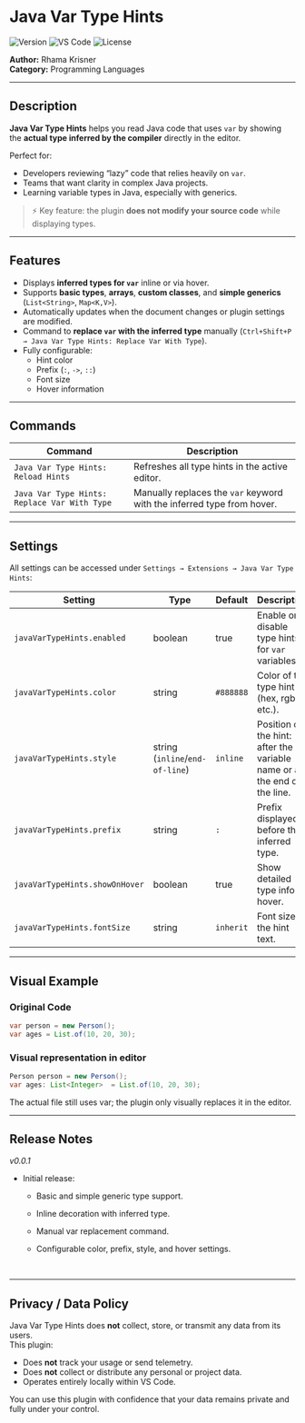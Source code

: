 # Java Var Type Hints

![Version](https://img.shields.io/badge/version-0.0.1-blue)
![VS Code](https://img.shields.io/badge/VS%20Code-%5E1.98.0-blue)
![License](https://img.shields.io/badge/license-MIT-green)

**Author:** Rhama Krisner  
**Category:** Programming Languages  

---

## Description

**Java Var Type Hints** helps you read Java code that uses `var` by showing the **actual type inferred by the compiler** directly in the editor.

Perfect for:  
- Developers reviewing “lazy” code that relies heavily on `var`.  
- Teams that want clarity in complex Java projects.  
- Learning variable types in Java, especially with generics.

> ⚡ Key feature: the plugin **does not modify your source code** while displaying types.

---

## Features

- Displays **inferred types for `var`** inline or via hover.  
- Supports **basic types**, **arrays**, **custom classes**, and **simple generics** (`List<String>`, `Map<K,V>`).  
- Automatically updates when the document changes or plugin settings are modified.  
- Command to **replace `var` with the inferred type** manually (`Ctrl+Shift+P → Java Var Type Hints: Replace Var With Type`).  
- Fully configurable:
  - Hint color  
  - Prefix (`:`, `->`, `::`)  
  - Font size  
  - Hover information  

---

## Commands

| Command | Description |
|---------|-------------|
| `Java Var Type Hints: Reload Hints` | Refreshes all type hints in the active editor. |
| `Java Var Type Hints: Replace Var With Type` | Manually replaces the `var` keyword with the inferred type from hover. |

---

## Settings

All settings can be accessed under `Settings → Extensions → Java Var Type Hints`:

| Setting | Type | Default | Description |
|---------|------|---------|-------------|
| `javaVarTypeHints.enabled` | boolean | true | Enable or disable type hints for `var` variables. |
| `javaVarTypeHints.color` | string | `#888888` | Color of the type hint (hex, rgb, etc.). |
| `javaVarTypeHints.style` | string (`inline`/`end-of-line`) | `inline` | Position of the hint: after the variable name or at the end of the line. |
| `javaVarTypeHints.prefix` | string | `: ` | Prefix displayed before the inferred type. |
| `javaVarTypeHints.showOnHover` | boolean | true | Show detailed type info on hover. |
| `javaVarTypeHints.fontSize` | string | `inherit` | Font size of the hint text. |

---

## Visual Example

### Original Code
```java
var person = new Person();
var ages = List.of(10, 20, 30);
```

### Visual representation in editor
```java
Person person = new Person();
var ages: List<Integer>  = List.of(10, 20, 30);
```


The actual file still uses var; the plugin only visually replaces it in the editor.

---

## Release Notes
<i>v0.0.1</i>

* Initial release:

    - Basic and simple generic type support.

    - Inline decoration with inferred type.

    - Manual var replacement command.

    - Configurable color, prefix, style, and hover settings.

<br>
    
---
  ## Privacy / Data Policy

Java Var Type Hints does **not** collect, store, or transmit any data from its users.  
This plugin:

- Does **not** track your usage or send telemetry.
- Does **not** collect or distribute any personal or project data.
- Operates entirely locally within VS Code.

You can use this plugin with confidence that your data remains private and fully under your control.
